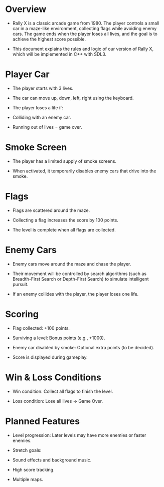 # Overview

- Rally X is a classic arcade game from 1980. The player controls a small car in a maze-like environment, collecting flags while avoiding enemy cars. The game ends when the player loses all lives, and the goal is to achieve the highest score possible.

- This document explains the rules and logic of our version of Rally X, which will be implemented in C++ with SDL3.

# Player Car

- The player starts with 3 lives.

- The car can move up, down, left, right using the keyboard.

- The player loses a life if:

- Colliding with an enemy car.

- Running out of lives = game over.

# Smoke Screen

- The player has a limited supply of smoke screens.

- When activated, it temporarily disables enemy cars that drive into the smoke.

# Flags

- Flags are scattered around the maze.

- Collecting a flag increases the score by 100 points.

- The level is complete when all flags are collected.

# Enemy Cars

- Enemy cars move around the maze and chase the player.

- Their movement will be controlled by search algorithms (such as Breadth-First Search or Depth-First Search) to simulate intelligent pursuit.

- If an enemy collides with the player, the player loses one life.

# Scoring

- Flag collected: +100 points.

- Surviving a level: Bonus points (e.g., +1000).

- Enemy car disabled by smoke: Optional extra points (to be decided).

- Score is displayed during gameplay.

# Win & Loss Conditions

- Win condition: Collect all flags to finish the level.

- Loss condition: Lose all lives → Game Over.

# Planned Features

- Level progression: Later levels may have more enemies or faster enemies.

- Stretch goals:

- Sound effects and background music.

- High score tracking.

- Multiple maps.